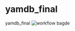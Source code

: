 # yamdb_final
yamdb_final 
![workflow bagde](https://github.com/navydragon/yamdb_final/actions/workflows/yamdb_workflow.yml/badge.svg)